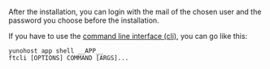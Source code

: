 After the installation, you can login with the mail of the chosen user and the password you choose before the installation.

If you have to use the [command line interface (cli)](https://samr1.github.io/FitTrackee/cli.html), you can go like this:

```
yunohost app shell __APP__
ftcli [OPTIONS] COMMAND [ARGS]...
```

